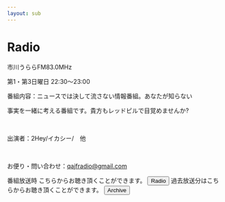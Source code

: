```yaml
---
layout: sub
---
```

# Radio

市川うららFM83.0MHz

第1・第3日曜日 22:30〜23:00    

番組内容：ニュースでは決して流さない情報番組。あなたが知らない

事実を一緒に考える番組です。貴方もレッドピルで目覚めませんか?

​

出演者：2Hey/イカシー/　他

​

​お便り・問い合わせ：qajfradio@gmail.com

番組放送時 こちらからお聴き頂くことができます。
<button>
Radio
</button>
過去放送分はこちらからお聴き頂くことができます。
<button>
  Archive
</button>
